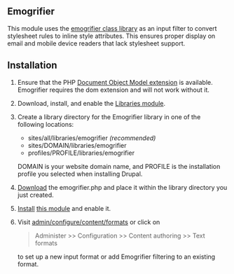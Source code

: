 ## Emogrifier

This module uses the
[emogrifier class library](http://www.pelagosdesign.com/sidecar/emogrifier/)
as an input filter to convert stylesheet rules to inline style attributes. This
ensures proper display on email and mobile device readers that lack stylesheet
support.

## Installation

1.  Ensure that the PHP [Document Object Model extension](http://php.net/dom)
    is available. Emogrifier requires the dom extension and will not work
    without it.

2.  Download, install, and enable the
    [Libraries module](http://drupal.org/project/libraries).

3.  Create a library directory for the Emogrifier library in one of the
    following locations:

    * sites/all/libraries/emogrifier *(recommended)*
    * sites/DOMAIN/libraries/emogrifier
    * profiles/PROFILE/libraries/emogrifier

    DOMAIN is your website domain name, and PROFILE is the installation
    profile you selected when installing Drupal.

4.  [Download](http://www.pelagodesign.com/sidecar/emogrifier/) the
    emogrifier.php and place it within the library directory you just created.

5.  [Install](http://drupal.org/documentation/install/modules-themes/modules-7)
    [this module](http://drupal.org/project/emogrifier) and enable it.

6.  Visit <u>admin/configure/content/formats</u> or click on

    >    Administer >> Configuration >> Content authoring >> Text formats

    to set up a new input format or add Emogrifier filtering to an existing
    format.
